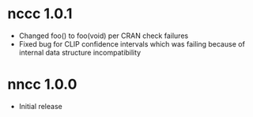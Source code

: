 # nccc 1.0.1

* Changed foo() to foo(void) per CRAN check failures
* Fixed bug for CLIP confidence intervals which was failing because of internal 
  data structure incompatibility

# nncc 1.0.0

* Initial release
